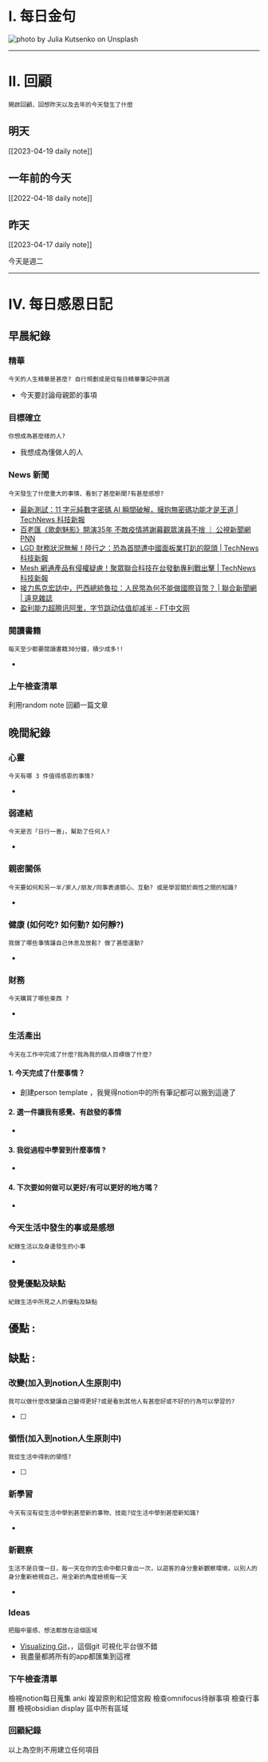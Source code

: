 # I. 每日金句
![photo by Julia Kutsenko on Unsplash](https://images.unsplash.com/photo-1648408685303-0aa75e78e0f7?crop=entropy&cs=srgb&fm=jpg&ixid=MnwzNjM5Nzd8MHwxfHJhbmRvbXx8fHx8fHx8fDE2ODE3NzUxNzM&ixlib=rb-4.0.3&q=85&w=1920&h=1080) 

---

# II. 回顧
```note-brown
開啟回顧，回想昨天以及去年的今天發生了什麼
```

## 明天
[[2023-04-19 daily note]]

## 一年前的今天
[[2022-04-18 daily note]]

## 昨天
[[2023-04-17 daily note]] 

今天是週二

---
# IV. 每日感恩日記
## 早晨紀錄
### 精華
```note-brown
今天的人生精華是甚麼? 自行規劃或是從每日精華筆記中挑選
```
- 今天要討論母親節的事項

### 目標確立
```note-brown
你想成為甚麼樣的人?
```
- 我想成為懂做人的人

### News 新聞
```note-brown
今天發生了什麼重大的事情、看到了甚麼新聞?有甚麼感想?
```
- [最新測試：11 字元純數字密碼 AI 瞬間破解，擁抱無密碼功能才是王道 | TechNews 科技新報](https://technews.tw/2023/04/14/ai-can-now-crack-most-passwords-in-less-than-a-minute/)
- [百老匯《歌劇魅影》開演35年 不敵疫情將謝幕觀眾演員不捨 ｜ 公視新聞網 PNN](https://news.pts.org.tw/article/632086)
- [LGD 財務狀況無解！陸行之：恐為首間遭中國面板業打趴的龍頭 | TechNews 科技新報](https://technews.tw/2023/04/14/lgd-wanna-sell-lcd-factory-2-3/)
- [Mesh 網通產品有侵權疑慮！聚眾聯合科技在台發動專利戰出擊 | TechNews 科技新報](https://finance.technews.tw/2023/04/12/mesh-patent/)
- [接力馬克宏訪中，巴西總統魯拉：人民幣為何不能做國際貨幣？ | 聯合新聞網 | 遠見雜誌](https://www.gvm.com.tw/article/101711)
- [盈利能力超腾讯阿里，字节跳动估值却减半 - FT中文网](http://www.ftchinese.com/story/001099372?full=y)

### 閱讀書籍
```note-brown
每天至少都要閱讀書籍30分鐘，積少成多!!
```
- 

### 上午檢查清單
利用random note 回顧一篇文章

## 晚間紀錄
### 心靈
```note-brown
今天有哪 3 件值得感恩的事情?
```
- 

### 弱連結
```note-brown
今天是否「日行一善」，幫助了任何人?
```
- 

### 親密關係
```note-brown
今天要如何和另一半/家人/朋友/同事表達關心、互動? 或是學習關於兩性之間的知識?
```
- 

### 健康 (如何吃? 如何動? 如何靜?)
```note-brown
我做了哪些事情讓自己休息及放鬆? 做了甚麼運動?
```
- 

### 財務
```note-brown
今天購買了哪些東西 ?
```
- 

### 生活產出
```note-brown
今天在工作中完成了什麼?我為我的個人目標做了什麼?
```
#### 1. 今天完成了什麼事情？ 
- 創建person template ，我覺得notion中的所有筆記都可以搬到這邊了

#### 2. 選一件讓我有感覺、有啟發的事情 
- 

#### 3. 我從過程中學習到什麼事情 ? 
- 

#### 4. 下次要如何做可以更好/有可以更好的地方嗎？
- 

### 今天生活中發生的事或是感想
```note-brown
紀錄生活以及身邊發生的小事
```
- 

### 發覺優點及缺點
```note-brown
紀錄生活中所見之人的優點及缺點
```
優點 : 
- 

缺點 : 
- 

### 改變(加入到notion人生原則中)
```note-brown
我可以做什麼改變讓自己變得更好?或是看到其他人有甚麼好或不好的行為可以學習的?
```
- [ ] 

### 領悟(加入到notion人生原則中)
```note-brown
我從生活中得到的領悟?
```
- [ ] 

### 新學習
```note-brown
今天有沒有從生活中學到甚麼新的事物、技能?從生活中學到甚麼新知識?
```
- 

### 新觀察
```note-brown
生活不是日復一日，每一天在你的生命中都只會出一次，以遊客的身分重新觀察環境，以別人的身分重新檢視自己，用全新的角度檢視每一天
```
- 

### Ideas
```note-brown
把腦中靈感、想法都放在這個區域
```
- [Visualizing Git](https://git-school.github.io/visualizing-git/#upstream-changes)，，這個git 可視化平台很不錯
- 我盡量都將所有的app都匯集到這裡

### 下午檢查清單
檢視notion每日蒐集
anki 複習原則和記憶宮殿
檢查omnifocus待辦事項
檢查行事曆
檢視obsidian display 區中所有區域

### 回顧紀錄


以上為空則不用建立任何項目



